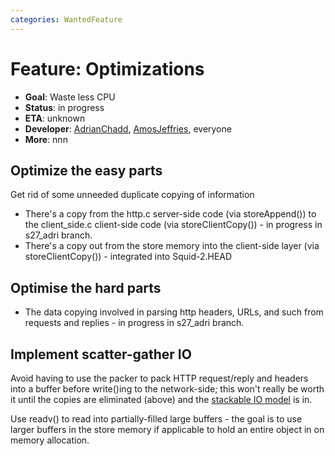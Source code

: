 ```yaml
---
categories: WantedFeature
---
```

# Feature: Optimizations

- **Goal**: Waste less CPU
- **Status**: in progress
- **ETA**: unknown
- **Developer**:
  [AdrianChadd](/AdrianChadd), [AmosJeffries](/AmosJeffries),
  everyone
- **More**:
nnn
## Optimize the easy parts

Get rid of some unneeded duplicate copying of information

- There's a copy from the http.c server-side code (via storeAppend())
    to the client_side.c client-side code (via storeClientCopy()) - in
    progress in s27_adri branch.
- There's a copy out from the store memory into the client-side layer
    (via storeClientCopy()) - integrated into Squid-2.HEAD

## Optimise the hard parts

- The data copying involved in parsing http headers, URLs, and such
    from requests and replies - in progress in s27_adri branch.

## Implement scatter-gather IO

Avoid having to use the packer to pack HTTP request/reply and headers
into a buffer before write()ing to the network-side; this won't really
be worth it until the copies are eliminated (above) and the
[stackable IO model](/Features/StackableIO)
is in.

Use readv() to read into partially-filled large buffers - the goal is to
use larger buffers in the store memory if applicable to hold an entire
object in on memory allocation.
